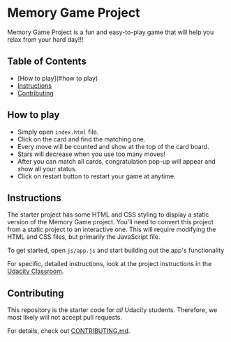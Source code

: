 # Memory Game Project
Memory Game Project is a fun and easy-to-play game that will help you relax from your hard day!!!
## Table of Contents

* [How to play](#how to play)
* [Instructions](#instructions)
* [Contributing](#contributing)

## How to play
* Simply open `index.html` file.
* Click on the card and find the matching one.
* Every move will be counted and show at the top of the card board.
* Stars will decrease when you use too many moves!
* After you can match all cards, congratulation pop-up will appear and show all your status.
* Click on restart button to restart your game at anytime. 

## Instructions

The starter project has some HTML and CSS styling to display a static version of the Memory Game project. You'll need to convert this project from a static project to an interactive one. This will require modifying the HTML and CSS files, but primarily the JavaScript file.

To get started, open `js/app.js` and start building out the app's functionality

For specific, detailed instructions, look at the project instructions in the [Udacity Classroom](https://classroom.udacity.com/me).

## Contributing

This repository is the starter code for _all_ Udacity students. Therefore, we most likely will not accept pull requests.

For details, check out [CONTRIBUTING.md](CONTRIBUTING.md).
